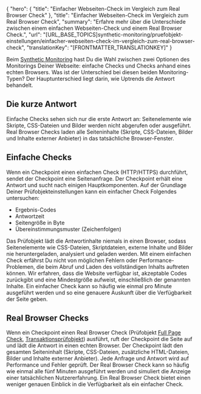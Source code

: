 {
  "hero": {
    "title": "Einfacher Webseiten-Check im Vergleich zum Real Browser Check"
  },
  "title": "Einfacher Webseiten-Check im Vergleich zum Real Browser Check",
  "summary": "Erfahre mehr über die Unterschiede zwischen einem einfachen Webseiten-Check und einem Real Browser Check.",
  "url": "[URL_BASE_TOPICS]synthetic-monitoring/pruefobjekt-einstellungen/einfacher-webseiten-check-im-vergleich-zum-real-browser-check",
  "translationKey": "[FRONTMATTER_TRANSLATIONKEY]"
}

Beim [Synthetic Monitoring]([LINK_URL_1]) hast Du die Wahl zwischen zwei Optionen des Monitorings Deiner Webseite: einfache Checks und Checks anhand eines echten Browsers. Was ist der Unterschied bei diesen beiden Monitoring-Typen? Der Hauptunterschied liegt darin, wie Uptrends die Antwort behandelt.

## Die kurze Antwort

Einfache Checks sehen sich nur die erste Antwort an: Seitenelemente wie Skripte, CSS-Dateien und Bilder werden nicht abgerufen oder ausgeführt. Real Browser Checks laden alle Seiteninhalte (Skripte, CSS-Dateien, Bilder und Inhalte externer Anbieter) in das tatsächliche Browser-Fenster.

## Einfache Checks

Wenn ein Checkpoint einen einfachen Check (HTTP/HTTPS) durchführt, sendet der Checkpoint eine Seitenanfrage. Der Checkpoint erhält eine Antwort und sucht nach einigen Hauptkomponenten. Auf der Grundlage Deiner Prüfobjekteinstellungen kann ein einfacher Check Folgendes untersuchen:

-   Ergebnis-Codes
-   Antwortzeit
-   Seitengröße in Byte
-   Übereinstimmungsmuster (Zeichenfolgen)

Das Prüfobjekt lädt die Antwortinhalte niemals in einen Browser, sodass Seitenelemente wie CSS-Dateien, Skriptdateien, externe Inhalte und Bilder nie heruntergeladen, analysiert und geladen werden. Mit einem einfachen Check erfährst Du nicht von möglichen Fehlern oder Performance-Problemen, die beim Abruf und Laden des vollständigen Inhalts auftreten können. Wir erfahren, dass die Website verfügbar ist, akzeptable Codes zurückgibt und eine Mindestgröße aufweist, einschließlich der genannten Inhalte. Ein einfacher Check kann so häufig wie einmal pro Minute ausgeführt werden und so eine genauere Auskunft über die Verfügbarkeit der Seite geben.

## Real Browser Checks

Wenn ein Checkpoint einen Real Browser Check (Prüfobjekt [Full Page Check]([LINK_URL_2]), [Transaktionsprüfobjekt]([LINK_URL_3])) ausführt, ruft der Checkpoint die Seite auf und lädt die Antwort in einen echten Browser. Der Checkpoint lädt den gesamten Seiteninhalt (Skripte, CSS-Dateien, zusätzliche HTML-Dateien, Bilder und Inhalte externer Anbieter). Jede Anfrage und Antwort wird auf Performance und Fehler geprüft. Der Real Browser Check kann so häufig wie einmal alle fünf Minuten ausgeführt werden und simuliert die Anzeige einer tatsächlichen Nutzererfahrung. Ein Real Browser Check bietet einen weniger genauen Einblick in die Verfügbarkeit als ein einfacher Check.
